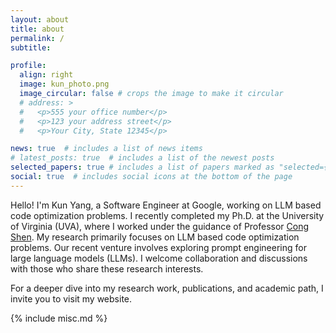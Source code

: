 ```yaml
---
layout: about
title: about
permalink: /
subtitle:

profile:
  align: right
  image: kun_photo.png
  image_circular: false # crops the image to make it circular
  # address: >
  #   <p>555 your office number</p>
  #   <p>123 your address street</p>
  #   <p>Your City, State 12345</p>

news: true  # includes a list of news items
# latest_posts: true  # includes a list of the newest posts
selected_papers: true # includes a list of papers marked as "selected={true}"
social: true  # includes social icons at the bottom of the page
---
```


Hello! I'm Kun Yang, a Software Engineer at Google, working on LLM based code optimization problems. I recently completed my Ph.D. at the University of Virginia (UVA), where I worked under the guidance of Professor [Cong Shen](https://engineering.virginia.edu/faculty/cong-shen). My research primarily focuses on LLM based code optimization problems. Our recent venture involves exploring prompt engineering for large language models (LLMs). I welcome collaboration and discussions with those who share these research interests.

For a deeper dive into my research work, publications, and academic path, I invite you to visit my website.

{% include misc.md %}


